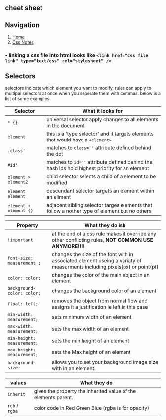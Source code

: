 ## cheet sheet

## Navigation
1. [Home](README.md)
1. [Css Notes](css-notes.md)


### - linking a css file into html looks like `<link href="css file link" type="text/css" rel="stylesheet" />`

## Selectors
selectors indicate which element you want to modify, rules can apply to multipal selectors at once when you seperate them with commas.
below is a list of some examples

**Selector** | **What it looks for**
--------------|-------------
`* {}` | universal selector apply changes to all elements in the document
`element`| this is a 'type selector' and it targets elements that would have a `<element>`
`.class'` | matches to `class=''` attribute defined behind the dot
`#id'` | matches to `id=''` attribute defined behind the hash ids hold highest priority for an element
`element > element2 ` | child selector selects a child of a element to be modified
`element element` | descendant selector targets an element within an eliment
`element + element {}` | adjacent sibling selector targes elements that follow a nother type of element but no others



**Property** | What they do ish
-------------------|------------------
`!important` | at the end of a css rule makes it override any other conflicting rules, **NOT COMMON USE ANYMORE!!!!**
`font-size: measurement ;` | changes the size of the font with in associated element useing a variaty of measurments including pixels(px) or point(pt)
`color: color;` | changes the color of the main object in an element
`background-color: color;` | changes the background color of an element
`float: left;` | removes the object from normal flow and assigns it a justification ie left in this case
`min-width: measurement;` | sets minimum width of an element
`max-width: measurement;` | sets the max width of an element
`min-height: measurement;` | sets the min height of an element
`max-height: measurement;` | sets the Max height of an element
`background-size: ` | allows you to set your background image size with in an element.


**values** | What they do
-----------|-----------------
`inherit` | gives the property the inherited value of the elements parent.
`rgb` / `rgba` | color code in Red Green Blue (rgba is for opacity)
